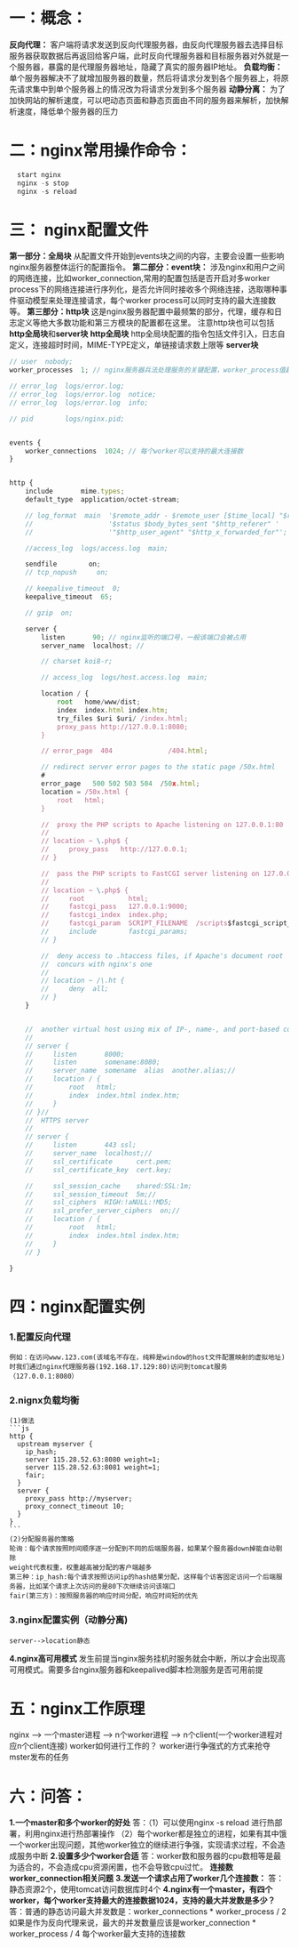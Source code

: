 # 一：概念：
  **反向代理：**
    客户端将请求发送到反向代理服务器，由反向代理服务器去选择目标服务器获取数据后再返回给客户端，此时反向代理服务器和目标服务器对外就是一个服务器，暴露的是代理服务器地址，隐藏了真实的服务器IP地址。
  **负载均衡：**
    单个服务器解决不了就增加服务器的数量，然后将请求分发到各个服务器上，将原先请求集中到单个服务器上的情况改为将请求分发到多个服务器
  **动静分离：**
    为了加快网站的解析速度，可以吧动态页面和静态页面由不同的服务器来解析，加快解析速度，降低单个服务器的压力
# 二：nginx常用操作命令：
  ```js
    start nginx
    nginx -s stop
    nginx -s reload
  ```
# 三： nginx配置文件
  **第一部分：全局块**
    从配置文件开始到events块之间的内容，主要会设置一些影响nginx服务器整体运行的配置指令。
  **第二部分：event块：**
    涉及nginx和用户之间的网络连接，比如worker_connection,常用的配置包括是否开启对多worker process下的网络连接进行序列化，是否允许同时接收多个网络连接，选取哪种事件驱动模型来处理连接请求，每个worker process可以同时支持的最大连接数等。
  **第三部分：http块**
    这是nginx服务器配置中最频繁的部分，代理，缓存和日志定义等绝大多数功能和第三方模块的配置都在这里。
    注意http块也可以包括**http全局块**和**server块**
    **http全局块**
      http全局块配置的指令包括文件引入，日志自定义，连接超时时间，MIME-TYPE定义，单链接请求数上限等
    **server块**
```js
// user  nobody;
worker_processes  1; // nginx服务器兵法处理服务的关键配置，worker_process值越大，可以支持的并发处理量也越大，但是会收到硬件，软件等设备的制约

// error_log  logs/error.log;
// error_log  logs/error.log  notice;
// error_log  logs/error.log  info;

// pid        logs/nginx.pid;


events {
    worker_connections  1024; // 每个worker可以支持的最大连接数
}


http {
    include       mime.types;
    default_type  application/octet-stream;

    // log_format  main  '$remote_addr - $remote_user [$time_local] "$request" '
    //                   '$status $body_bytes_sent "$http_referer" '
    //                   '"$http_user_agent" "$http_x_forwarded_for"';

    //access_log  logs/access.log  main;

    sendfile        on;
    // tcp_nopush     on;

    // keepalive_timeout  0;
    keepalive_timeout  65;

    // gzip  on;

    server {
        listen       90; // nginx监听的端口号，一般该端口会被占用
        server_name  localhost; //

        // charset koi8-r;

        // access_log  logs/host.access.log  main;

        location / {
            root   home/www/dist;
            index  index.html index.htm;
            try_files $uri $uri/ /index.html;
            proxy_pass http://127.0.0.1:8080;
        }

        // error_page  404              /404.html;

        // redirect server error pages to the static page /50x.html
        #
        error_page   500 502 503 504  /50x.html;
        location = /50x.html {
            root   html;
        }

        //  proxy the PHP scripts to Apache listening on 127.0.0.1:80
        // 
        // location ~ \.php$ {
        //     proxy_pass   http://127.0.0.1;
        // }

        //  pass the PHP scripts to FastCGI server listening on 127.0.0.1:9000
        // 
        // location ~ \.php$ {
        //     root           html;
        //     fastcgi_pass   127.0.0.1:9000;
        //     fastcgi_index  index.php;
        //     fastcgi_param  SCRIPT_FILENAME  /scripts$fastcgi_script_name;
        //     include        fastcgi_params;
        // }

        //  deny access to .htaccess files, if Apache's document root
        //  concurs with nginx's one
        // 
        // location ~ /\.ht {
        //     deny  all;
        // }
    }


    //  another virtual host using mix of IP-, name-, and port-based configuration
    // 
    // server {
    //     listen       8000;
    //     listen       somename:8080;
    //     server_name  somename  alias  another.alias;// 
    //     location / {
    //         root   html;
    //         index  index.html index.htm;
    //     }
    // }// 
    //  HTTPS server
    // 
    // server {
    //     listen       443 ssl;
    //     server_name  localhost;// 
    //     ssl_certificate      cert.pem;
    //     ssl_certificate_key  cert.key;

    //     ssl_session_cache    shared:SSL:1m;
    //     ssl_session_timeout  5m;// 
    //     ssl_ciphers  HIGH:!aNULL:!MD5;
    //     ssl_prefer_server_ciphers  on;// 
    //     location / {
    //         root   html;
    //         index  index.html index.htm;
    //     }
    // }

}
```
# 四：nginx配置实例
  ### 1.配置反向代理
    例如：在访问www.123.com(该域名不存在，纯粹是window的host文件配置映射的虚拟地址)时我们通过nginx代理服务器(192.168.17.129:80)访问到tomcat服务（127.0.0.1:8080）
  ### 2.nignx负载均衡
    (1)做法
    ```js
    http {
      upstream myserver {
        ip_hash;
        server 115.28.52.63:8080 weight=1;
        server 115.28.52.63:8081 weight=1;
        fair;
      }
      server {
        proxy_pass http://myserver;
        proxy_connect_timeout 10;
      }
    }
    ```
    (2)分配服务器的策略
    轮询：每个请求按照时间顺序逐一分配到不同的后端服务器，如果某个服务器down掉能自动剔除
    weight代表权重，权重越高被分配的客户端越多
    第三种：ip_hash:每个请求按照访问ip的hash结果分配，这样每个访客固定访问一个后端服务器，比如某个请求上次访问的是80下次继续访问该端口
    fair(第三方)：按照服务器的响应时间分配，响应时间短的优先
  ### 3.nginx配置实例（动静分离)
    server-->location静态
  **4.nginx高可用模式**
  发生前提当nginx服务挂机时服务就会中断，所以才会出现高可用模式。需要多台nginx服务器和keepalived脚本检测服务是否可用前提 
# 五：nginx工作原理
  nginx  -->  一个master进程 --> n个worker进程  --> n个client(一个worker进程对应n个client连接)
  worker如何进行工作的？
  worker进行争强式的方式来抢夺mster发布的任务
# 六：问答：
  **1.一个master和多个worker的好处**
    答：（1）可以使用nginx -s reload 进行热部署，利用nginx进行热部署操作
        （2）每个worker都是独立的进程，如果有其中饿一个worker出现问题，其他worker独立的继续进行争强，实现请求过程，不会造成服务中断
  **2.设置多少个worker合适**
    答：worker数和服务器的cpu数相等是最为适合的，不会造成cpu资源闲置，也不会导致cpu过忙。
  **连接数worker_connection相关问题**
  **3.发送一个请求占用了worker几个连接数：**
    答：静态资源2个，使用tomcat访问数据库时4个
  **4.nginx有一个master，有四个worker，每个worker支持最大的连接数据1024，支持的最大并发数是多少？**
    答：普通的静态访问最大并发数是：worker_connections * worker_process / 2
    如果是作为反向代理来说，最大的并发数量应该是worker_connection * worker_process / 4
    每个worker最大支持的连接数